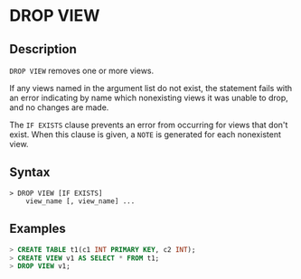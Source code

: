 # **DROP VIEW**

## **Description**

`DROP VIEW` removes one or more views.

If any views named in the argument list do not exist, the statement fails with an error indicating by name which nonexisting views it was unable to drop, and no changes are made.

The `IF EXISTS` clause prevents an error from occurring for views that don't exist. When this clause is given, a `NOTE` is generated for each nonexistent view.

## **Syntax**

```
> DROP VIEW [IF EXISTS]
    view_name [, view_name] ...
```

## **Examples**

```sql
> CREATE TABLE t1(c1 INT PRIMARY KEY, c2 INT);
> CREATE VIEW v1 AS SELECT * FROM t1;
> DROP VIEW v1;
```
